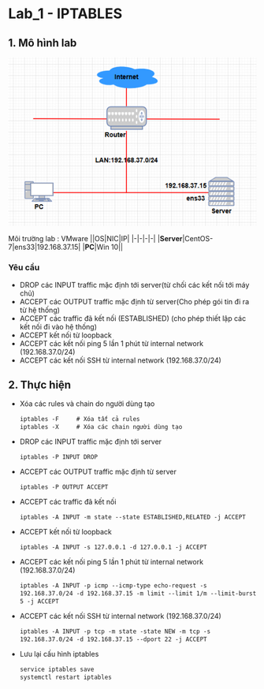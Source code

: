 # Lab_1 - IPTABLES

## 1. Mô hình lab

<img src="..\images\Screenshot_7.png">


Môi trường lab : VMware
||OS|NIC|IP|
|-|-|-|-|
|**Server**|CentOS-7|ens33|192.168.37.15|
|**PC**|Win 10||

### Yêu cầu
- DROP các INPUT traffic mặc định tới server(từ chối các kết nối tới máy chủ)
- ACCEPT các OUTPUT traffic mặc định từ server(Cho phép gói tin đi ra từ hệ thống)
- ACCEPT các traffic đã kết nối (ESTABLISHED) (cho phép thiết lập các kết nối đi vào hệ thống)
- ACCEPT kết nối từ loopback
- ACCEPT các kết nối ping 5 lần 1 phút từ internal network (192.168.37.0/24)
- ACCEPT các kết nối SSH từ internal network (192.168.37.0/24)


## 2. Thực hiện
- Xóa các rules và chain do người dùng tạo
    ```
    iptables -F     # Xóa tất cả rules
    iptables -X     # Xóa các chain người dùng tạo
    ```

- DROP các INPUT traffic mặc định tới server
    ```
    iptables -P INPUT DROP
    ```

- ACCEPT các OUTPUT traffic mặc định từ server
    ```
    iptables -P OUTPUT ACCEPT
    ```

- ACCEPT các traffic đã kết nối
    ```
    iptables -A INPUT -m state --state ESTABLISHED,RELATED -j ACCEPT
    ```

- ACCEPT kết nối từ loopback
    ```
    iptables -A INPUT -s 127.0.0.1 -d 127.0.0.1 -j ACCEPT
    ```

- ACCEPT các kết nối ping 5 lần 1 phút từ internal network (192.168.37.0/24)
    ```
    iptables -A INPUT -p icmp --icmp-type echo-request -s 192.168.37.0/24 -d 192.168.37.15 -m limit --limit 1/m --limit-burst 5 -j ACCEPT
    ```

- ACCEPT các kết nối SSH từ internal network (192.168.37.0/24)
    ```
    iptables -A INPUT -p tcp -m state -state NEW -m tcp -s 192.168.37.0/24 -d 192.168.37.15 --dport 22 -j ACCEPT
    ```

- Lưu lại cấu hình iptables
    ```
    service iptables save
    systemctl restart iptables
    ```